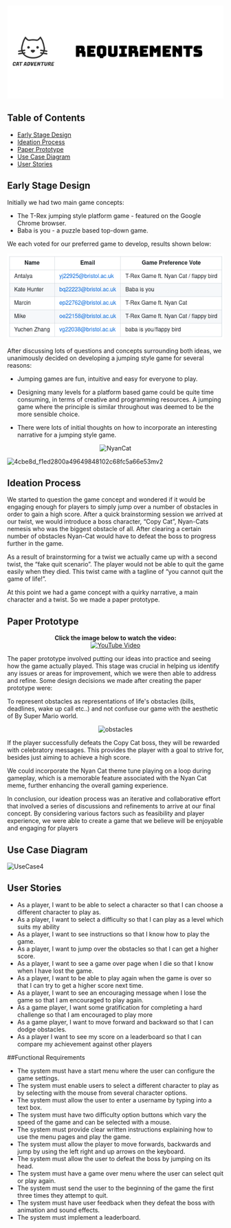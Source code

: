 <p align="center">
  <img src="Images/requirements.png" alt="logo-black">
</p>


## Table of Contents
- [Early Stage Design](#early-stage-design)
- [Ideation Process](#ideation-process)
- [Paper Prototype](#paper-prototype)
- [Use Case Diagram](#use-case-diagram)
- [User Stories](#user-stories)


## Early Stage Design

Initially we had two main game concepts: 
- The T-Rex jumping style platform game - featured on the Google Chrome browser.
- Baba is you - a puzzle based top-down game. 

We each voted for our preferred game to develop, results shown below:

<img src="/Diagrams/GameVote.png" width="550" height="200"><br>

After discussing lots of questions and concepts surrounding both ideas, we unanimously decided on developing a jumping style game for several reasons: 

- Jumping games are fun, intuitive and easy for everyone to play.

- Designing many levels for a platform based game could be quite time consuming, in terms of creative and programming resources. A jumping game where the principle is similar throughout was deemed to be the more sensible choice.

- There were lots of initial thoughts on how to incorporate an interesting narrative for a jumping style game.


<p align="center">
  <img src="https://user-images.githubusercontent.com/115186584/235323907-dec0a750-96b1-48eb-87ce-9b791dac8371.gif" alt="NyanCat">
</p>

![4cbe8d_f1ed2800a49649848102c68fc5a66e53mv2](https://user-images.githubusercontent.com/115186584/235324060-93feb3e8-a606-4667-86dd-27eac69f9e85.gif)


## Ideation Process
We started to question the game concept and wondered if it would be engaging enough for players to simply jump over a number of obstacles in order to gain a high score. After a quick brainstorming session we arrived at our twist, we would introduce a boss character, “Copy Cat”, Nyan-Cats nemesis who was the biggest obstacle of all. After clearing a certain number of obstacles Nyan-Cat would have to defeat the boss to progress further in the game.

As a result of brainstorming for a twist we actually came up with a second twist, the “fake quit scenario”. The player would not be able to quit the game easily when they died. This twist came with a tagline of “you cannot quit the game of life!”.

At this point we had a game concept with a quirky narrative, a main character and a twist. So we made a paper prototype.


## Paper Prototype

<p align="center">
  <b>Click the image below to watch the video:</b><br>
  <a href="https://www.youtube.com/watch?v=H8TkaA0i4RQ">
    <img src="https://img.youtube.com/vi/H8TkaA0i4RQ/0.jpg" alt="YouTube Video">
  </a>
</p>

The paper prototype involved putting our ideas into practice and seeing how the game actually played. This stage was crucial in helping us identify any issues or areas for improvement, which we were then able to address and refine. Some design decisions we made after creating the paper prototype were:

To represent obstacles as representations of life's obstacles (bills, deadlines, wake up call etc..) and not confuse our game with the aesthetic of By Super Mario world.

<div align="center">

![obstacles](https://user-images.githubusercontent.com/115186584/234699042-85274579-3e91-49ca-a159-88e5e6103487.gif)

</div>

If the player successfully defeats the Copy Cat boss, they will be rewarded with celebratory messages. This provides the player with a goal to strive for, besides just aiming to achieve a high score.

We could incorporate the Nyan Cat theme tune playing on a loop during gameplay, which is a memorable feature associated with the Nyan Cat meme, further enhancing the overall gaming experience.

In conclusion, our ideation process was an iterative and collaborative effort that involved a series of discussions and refinements to arrive at our final concept. By considering various factors such as feasibility and player experience, we were able to create a game that we believe will be enjoyable and engaging for players


## Use Case Diagram

![UseCase4](https://user-images.githubusercontent.com/115186584/234690970-902fc3c5-fa82-404a-8788-e5ccccc5ef87.png)

## User Stories
- As a player, I want to be able to select a character so that I can choose a different character to play as.
- As a player, I want to select a difficulty so that I can play as a level which suits my ability
- As a player, I want to see instructions so that I  know how to play the game.
- As a player, I want to jump over the obstacles so that I can get a higher score.
- As a player, I want to see a game over page when I die so that I know when I have lost the game.
- As a player, I want to be able to play again when the game is over so that I can try to get a higher score next time.
- As a player, I want to see an encouraging message when I lose the game so that I am encouraged to play again.
- As a game player, I want some gratification for completing a hard challenge so that I am encouraged to play more
- As a game player, I want to move forward and backward so that I can dodge obstacles.
- As a player I want to see my score on a leaderboard so that I can compare my achievement against other players

##Functional Requirements
- The system must have a start menu where the user can configure the game settings.
- The system must enable users to select a different character to play as by selecting with the mouse from several character options.
- The system must allow the user to enter a username by typing into a text box.
- The system must have two difficulty option buttons which vary the speed of the game and can be selected with a mouse.
- The system must provide clear written instructions explaining how to use the menu pages and play the game.
- The system must allow the player to move forwards, backwards and jump by using the left right and up arrows on the keyboard.
- The system must allow the user to defeat the boss by jumping on its head.
- The system must have a game over menu where the user can select quit or play again.
- The system must send the user to the beginning of the game the first three times they attempt to quit.
- The system must have user feedback when they defeat the boss with animation and sound effects.
- The system must implement a leaderboard.



